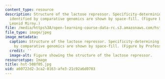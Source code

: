 ```yaml
---
content_type: resource
description: Structure of the lactose repressor. Specificity-determining residues
  identified by comparative genomics are shown by space-fill. (Figure by Professor
  Leonid Mirny.)
file: /media/https%3A/open-learning-course-data-rc.s3.amazonaws.com/hst-508-quantitative-genomics-fall-2005/a60722d23ca28163afe321c92a6d0703_hst-508f05.jpg
file_type: image/jpeg
image_metadata:
  caption: Structure of the lactose repressor. Specificity-determining residues identified
    by comparative genomics are shown by space-fill. (Figure by Professor Leonid Mirny.)
  credit: ''
  image-alt: Figure showing the structure of the lactose repressor.
resourcetype: Image
title: hst-508f05.jpg
uid: a60722d2-3ca2-8163-afe3-21c92a6d0703
---
```

